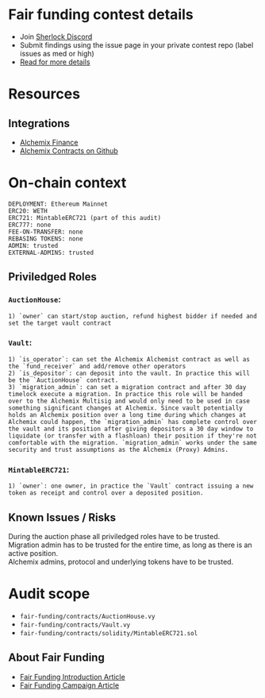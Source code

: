 # Fair funding contest details

- Join [Sherlock Discord](https://discord.gg/MABEWyASkp)
- Submit findings using the issue page in your private contest repo (label issues as med or high)
- [Read for more details](https://docs.sherlock.xyz/audits/watsons)

# Resources

## Integrations
- [Alchemix Finance](https://alchemix.fi)
- [Alchemix Contracts on Github](https://github.com/alchemix-finance/v2-foundry/tree/master/src)


# On-chain context

```
DEPLOYMENT: Ethereum Mainnet
ERC20: WETH
ERC721: MintableERC721 (part of this audit)
ERC777: none
FEE-ON-TRANSFER: none
REBASING TOKENS: none
ADMIN: trusted
EXTERNAL-ADMINS: trusted
```

## Priviledged Roles
### `AuctionHouse`: 
    1) `owner` can start/stop auction, refund highest bidder if needed and set the target vault contract

### `Vault`: 
    1) `is_operator`: can set the Alchemix Alchemist contract as well as the `fund_receiver` and add/remove other operators
    2) `is_depositor`: can deposit into the vault. In practice this will be the `AuctionHouse` contract.
    3) `migration_admin`: can set a migration contract and after 30 day timelock execute a migration. In practice this role will be handed over to the Alchemix Multisig and would only need to be used in case something significant changes at Alchemix. Since vault potentially holds an Alchemix position over a long time during which changes at Alchemix could happen, the `migration_admin` has complete control over the vault and its position after giving depositors a 30 day window to liquidate (or transfer with a flashloan) their position if they're not comfortable with the migration. `migration_admin` works under the same security and trust assumptions as the Alchemix (Proxy) Admins.

### `MintableERC721`:
    1) `owner`: one owner, in practice the `Vault` contract issuing a new token as receipt and control over a deposited position.


## Known Issues / Risks

During the auction phase all priviledged roles have to be trusted.  
Migration admin has to be trusted for the entire time, as long as there is an active position.  
Alchemix admins, protocol and underlying tokens have to be trusted.


# Audit scope

- `fair-funding/contracts/AuctionHouse.vy`
- `fair-funding/contracts/Vault.vy`
- `fair-funding/contracts/solidity/MintableERC721.sol`

## About Fair Funding
- [Fair Funding Introduction Article](https://unstoppabledefi.medium.com/fair-funding-in-crypto-bc88d633646)
- [Fair Funding Campaign Article](https://unstoppabledefi.medium.com/fair-funding-campaign-662131dfa3f6)

